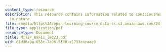 ```yaml
---
content_type: resource
description: This resource contains information related to consciousness and its place
  in nature.
file: /media/https%3A/open-learning-course-data-rc.s3.amazonaws.com/24-09-minds-and-machines-fall-2011/61d30a9a655c7a965ff8e1733cacaae9_MIT24_09F11_lec23.pdf
file_type: application/pdf
resourcetype: Document
title: MIT24_09F11_lec23.pdf
uid: 61d30a9a-655c-7a96-5ff8-e1733cacaae9
---
```

